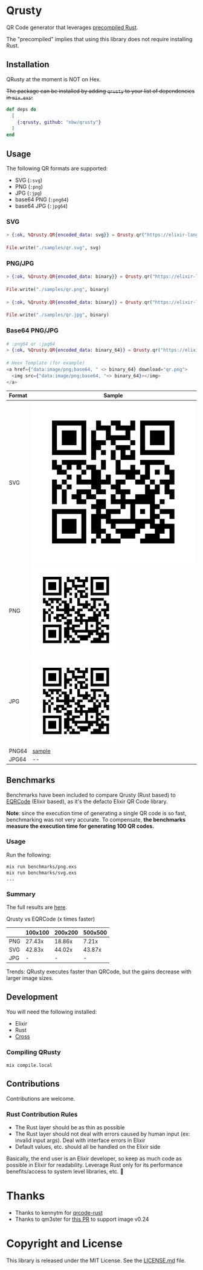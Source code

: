 # Qrusty

QR Code generator that leverages [precompiled Rust](https://github.com/philss/rustler_precompiled).

The "precompiled" implies that using this library does not require installing Rust.

## Installation

QRusty at the moment is NOT on Hex.

~~The package can be installed by adding `qrusty` to your list of dependencies in `mix.exs`:~~

```elixir
def deps do
  [
    {:qrusty, github: "nbw/qrusty"}
  ]
end
```

## Usage

The following QR formats are supported:

- SVG (`:svg`)
- PNG (`:png`)
- JPG (`:jpg`)
- base64 PNG (`:png64`)
- base64 JPG (`:jpg64`)

### SVG

```elixir
> {:ok, %Qrusty.QR{encoded_data: svg}} = Qrusty.qr("https://elixir-lang.org/", :svg, size: 200)

File.write("./samples/qr.svg", svg)
```

### PNG/JPG

```elixir
> {:ok, %Qrusty.QR{encoded_data: binary}} = Qrusty.qr("https://elixir-lang.org/", :png, width: 200, height: 200)

File.write("./samples/qr.png", binary)

> {:ok, %Qrusty.QR{encoded_data: binary}} = Qrusty.qr("https://elixir-lang.org/", :jpg, width: 200, height: 200)

File.write("./samples/qr.jpg", binary)
```

### Base64 PNG/JPG

```elixir
# :png64 or :jpg64
> {:ok, %Qrusty.QR{encoded_data: binary_64}} = Qrusty.qr("https://elixir-lang.org/", :png64, width: 200, height: 200)

# Heex Template (for example)
<a href={"data:image/png;base64, " <> binary_64} download="qr.png">
  <img src={"data:image/png;base64, "<> binary_64}></img>
</a>
```

| Format | Sample                           |
| ------ | -------------------------------- |
| SVG    | ![ svg ](/samples/qr.svg)        |
| PNG    | ![ png ](/samples/qr.png)        |
| JPG    | ![ jpg ](/samples/qr.jpg)        |
| PNG64  | [ sample ](/samples/base65.html) |
| JPG64  | --                               |

## Benchmarks

Benchmarks have been included to compare Qrusty (Rust based) to [EQRCode](https://github.com/SiliconJungles/eqrcode) (Elixir based), as it's the defacto Elixir QR Code library.

**Note**: since the execution time of generating a single QR code is so fast, benchmarking was not very accurate. To compensate, **the benchmarks measure the execution time for generating 100 QR codes.**

### Usage

Run the following:

```
mix run benchmarks/png.exs
mix run benchmarks/svg.exs
...
```

### Summary

The full results are [here](/BENCHMARKS.md).

Qrusty vs EQRCode (x times faster)

|     | 100x100 | 200x200 | 500x500 |
| --- | ------- | ------- | ------- |
| PNG | 27.43x  | 18.86x  | 7.21x   |
| SVG | 42.83x  | 44.02x  | 43.87x  |
| JPG | -       | -       | -       |

Trends: QRusty executes faster than QRCode, but the gains decrease with larger image sizes.

## Development

You will need the following installed:

- Elixir
- Rust
- [Cross](https://github.com/cross-rs/cross)

### Compiling QRusty

```
mix compile.local
```

## Contributions

Contributions are welcome.

### Rust Contribution Rules

- The Rust layer should be as thin as possible
- The Rust layer should not deal with errors caused by human input (ex: invalid input args). Deal with interface errors in Elixir
- Default values, etc. should all be handled on the Elixir side

Basically, the end user is an Elixir developer, so keep as much code as possible in Elixir for readability. Leverage Rust only for its performance benefits/access to system level libraries, etc. 🙏

# Thanks

- Thanks to kennytm for [qrcode-rust](https://github.com/kennytm/qrcode-rust)
- Thanks to qm3ster for [this PR](https://github.com/qm3ster/qrcode-rust) to support image v0.24

# Copyright and License

This library is released under the MIT License. See the [LICENSE.md](/LICENSE.md) file.
